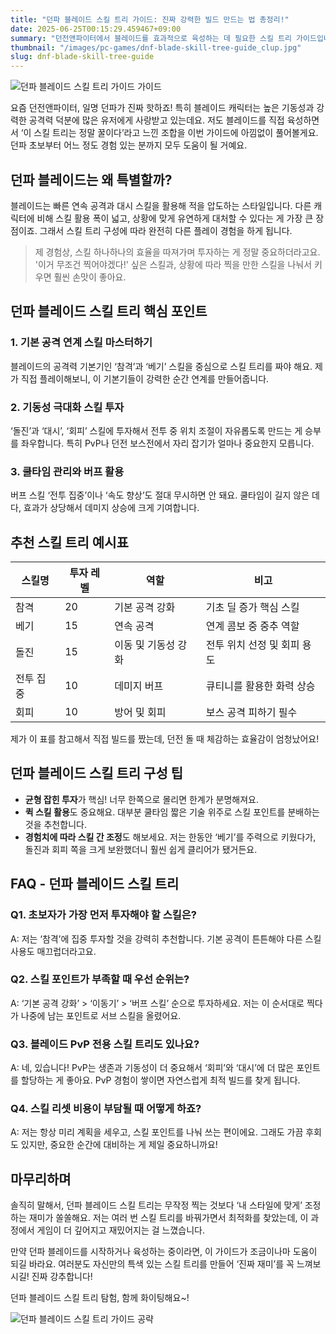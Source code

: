 ```yaml
---
title: "던파 블레이드 스킬 트리 가이드: 진짜 강력한 빌드 만드는 법 총정리!"
date: 2025-06-25T00:15:29.459467+09:00
summary: "던전앤파이터에서 블레이드를 효과적으로 육성하는 데 필요한 스킬 트리 가이드입니다."
thumbnail: "/images/pc-games/dnf-blade-skill-tree-guide_clup.jpg"
slug: dnf-blade-skill-tree-guide
---
```


![던파 블레이드 스킬 트리 가이드 가이드](/images/pc-games/dnf-blade-skill-tree-guide_1_0egh.jpg)

요즘 던전앤파이터, 일명 던파가 진짜 핫하죠! 특히 블레이드 캐릭터는 높은 기동성과 강력한 공격력 덕분에 많은 유저에게 사랑받고 있는데요. 저도 블레이드를 직접 육성하면서 ‘이 스킬 트리는 정말 꿀이다’라고 느낀 조합을 이번 가이드에 아낌없이 풀어볼게요. 던파 초보부터 어느 정도 경험 있는 분까지 모두 도움이 될 거예요.

## 던파 블레이드는 왜 특별할까?
블레이드는 빠른 연속 공격과 대시 스킬을 활용해 적을 압도하는 스타일입니다. 다른 캐릭터에 비해 스킬 활용 폭이 넓고, 상황에 맞게 유연하게 대처할 수 있다는 게 가장 큰 장점이죠. 그래서 스킬 트리 구성에 따라 완전히 다른 플레이 경험을 하게 됩니다.

> 제 경험상, 스킬 하나하나의 효율을 따져가며 투자하는 게 정말 중요하더라고요. '이거 무조건 찍어야겠다!' 싶은 스킬과, 상황에 따라 찍을 만한 스킬을 나눠서 키우면 훨씬 손맛이 좋아요.

## 던파 블레이드 스킬 트리 핵심 포인트

### 1. 기본 공격 연계 스킬 마스터하기
블레이드의 공격력 기본기인 ‘참격’과 ‘베기’ 스킬을 중심으로 스킬 트리를 짜야 해요. 제가 직접 플레이해보니, 이 기본기들이 강력한 순간 연계를 만들어줍니다.

### 2. 기동성 극대화 스킬 투자
‘돌진’과 ‘대시’, ‘회피’ 스킬에 투자해서 전투 중 위치 조절이 자유롭도록 만드는 게 승부를 좌우합니다. 특히 PvP나 던전 보스전에서 자리 잡기가 얼마나 중요한지 모릅니다.

### 3. 쿨타임 관리와 버프 활용
버프 스킬 ‘전투 집중’이나 ‘속도 향상’도 절대 무시하면 안 돼요. 쿨타임이 길지 않은 데다, 효과가 상당해서 데미지 상승에 크게 기여합니다.

## 추천 스킬 트리 예시표
| 스킬명         | 투자 레벨 | 역할               | 비고                         |
|----------------|------------|--------------------|------------------------------|
| 참격           | 20         | 기본 공격 강화      | 기초 딜 증가 핵심 스킬         |
| 베기           | 15         | 연속 공격           | 연계 콤보 중 중추 역할         |
| 돌진           | 15         | 이동 및 기동성 강화 | 전투 위치 선정 및 회피 용도     |
| 전투 집중     | 10         | 데미지 버프         | 큐티니를 활용한 화력 상승      |
| 회피           | 10         | 방어 및 회피        | 보스 공격 피하기 필수          |

제가 이 표를 참고해서 직접 빌드를 짰는데, 던전 돌 때 체감하는 효율감이 엄청났어요!

## 던파 블레이드 스킬 트리 구성 팁

- **균형 잡힌 투자**가 핵심! 너무 한쪽으로 몰리면 한계가 분명해져요.
- **퀵 스킬 활용**도 중요해요. 대부분 쿨타임 짧은 기술 위주로 스킬 포인트를 분배하는 것을 추천합니다.
- **경험치에 따라 스킬 간 조정**도 해보세요. 저는 한동안 ‘베기’를 주력으로 키웠다가, 돌진과 회피 쪽을 크게 보완했더니 훨씬 쉽게 클리어가 됐거든요.

## FAQ - 던파 블레이드 스킬 트리

### Q1. 초보자가 가장 먼저 투자해야 할 스킬은?
A: 저는 ‘참격’에 집중 투자할 것을 강력히 추천합니다. 기본 공격이 튼튼해야 다른 스킬 사용도 매끄럽더라고요.

### Q2. 스킬 포인트가 부족할 때 우선 순위는?
A: ‘기본 공격 강화’ > ‘이동기’ > ‘버프 스킬’ 순으로 투자하세요. 저는 이 순서대로 찍다가 나중에 남는 포인트로 서브 스킬을 올렸어요.

### Q3. 블레이드 PvP 전용 스킬 트리도 있나요?
A: 네, 있습니다! PvP는 생존과 기동성이 더 중요해서 ‘회피’와 ‘대시’에 더 많은 포인트를 할당하는 게 좋아요. PvP 경험이 쌓이면 자연스럽게 최적 빌드를 찾게 됩니다.

### Q4. 스킬 리셋 비용이 부담될 때 어떻게 하죠?
A: 저는 항상 미리 계획을 세우고, 스킬 포인트를 나눠 쓰는 편이에요. 그래도 가끔 후회도 있지만, 중요한 순간에 대비하는 게 제일 중요하니까요!

## 마무리하며

솔직히 말해서, 던파 블레이드 스킬 트리는 무작정 찍는 것보다 ‘내 스타일에 맞게’ 조정하는 재미가 쏠쏠해요. 저는 여러 번 스킬 트리를 바꿔가면서 최적화를 찾았는데, 이 과정에서 게임이 더 깊어지고 재밌어지는 걸 느꼈습니다.

만약 던파 블레이드를 시작하거나 육성하는 중이라면, 이 가이드가 조금이나마 도움이 되길 바라요. 여러분도 자신만의 특색 있는 스킬 트리를 만들어 ‘진짜 재미’를 꼭 느껴보시길! 진짜 강추합니다!

던파 블레이드 스킬 트리 탐험, 함께 화이팅해요~!

![던파 블레이드 스킬 트리 가이드 공략](/images/pc-games/dnf-blade-skill-tree-guide_2_9bfy.jpg)

